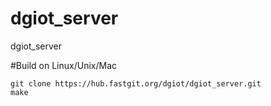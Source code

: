 # dgiot_server
dgiot_server

#Build on Linux/Unix/Mac
```
git clone https://hub.fastgit.org/dgiot/dgiot_server.git
make
```
